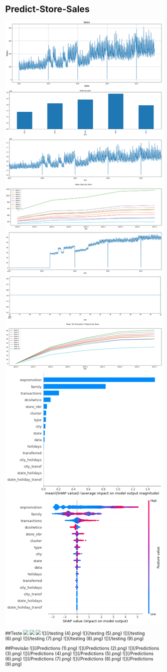 # Predict-Store-Sales

















![](/output.png)
![](/output1.png)
![](/output2.png)
![](/output3.png)
![](/output4.png)
![](/output5.png)
![](/output6.png)
![](/output7.png)
![](/output8.png)

##Teste
![](/testing_(1).png) 
![](/testing_(2).png)
![](/testing_(3).png)
![](/testing (4).png)
![](/testing (5).png)
![](/testing (6).png)
![](/testing (7).png)
![](/testing (8).png)
![](/testing (9).png)

##Previsão
![](/Predictions (1).png) 
![](/Predictions (2).png)
![](/Predictions (3).png)
![](/Predictions (4).png)
![](/Predictions (5).png)
![](/Predictions (6).png)
![](/Predictions (7).png)
![](/Predictions (8).png)
![](/Predictions (9).png)
